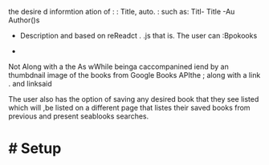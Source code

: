 
 the desire d informtion ation of : : Title, auto.  :  such as:
Titl- Title 
-Au Author()s
- Description and based on reReadct . .js that is. The user can :Bpokooks 

- 


Not Along with a the As wWhile beinga caccompanined iend by an  thumbdnail image of the books  from Google Books APIthe ; along with a link . and linksaid

The user also has the option of saving any desired book that they see listed  which will ,be listed on a different page that listes their saved books from previous and present seablooks  searches.  
# # Setup